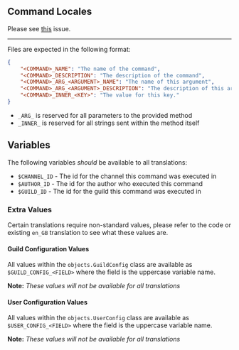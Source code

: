 Command Locales
---

Please see [this](https://github.com/suggestionsbot/suggestions-bot-rewrite/issues/9) issue.

---

Files are expected in the following format:

```json
{
    "<COMMAND>_NAME": "The name of the command",
    "<COMMAND>_DESCRIPTION": "The description of the command",
    "<COMMAND>_ARG_<ARGUMENT>_NAME": "The name of this argument",
    "<COMMAND>_ARG_<ARGUMENT>_DESCRIPTION": "The description of this argument",
    "<COMMAND>_INNER_<KEY>": "The value for this key."
}
```

- `_ARG_` is reserved for all parameters to the provided method
- `_INNER_` is reserved for all strings sent within the method itself

## Variables

The following variables *should* be available to all translations:

- `$CHANNEL_ID` - The id for the channel this command was executed in
- `$AUTHOR_ID` - The id for the author who executed this command
- `$GUILD_ID` - The id for the guild this command was executed in

### Extra Values

Certain translations require non-standard values, please refer to the code
or existing `en_GB` translation to see what these values are.

#### Guild Configuration Values

All values within the `objects.GuildConfig` class are available as
`$GUILD_CONFIG_<FIELD>` where the field is the uppercase variable name.

**Note:** *These values will not be available for all translations*

#### User Configuration Values

All values within the `objects.UserConfig` class are available as
`$USER_CONFIG_<FIELD>` where the field is the uppercase variable name.

**Note:** *These values will not be available for all translations*